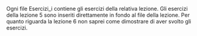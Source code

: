 Ogni file Esercizi_i contiene gli esercizi della relativa lezione. 
Gli esercizi della lezione 5 sono inseriti direttamente in fondo al file della lezione.
Per quanto riguarda la lezione 6 non saprei come dimostrare di aver svolto gli esercizi. 
